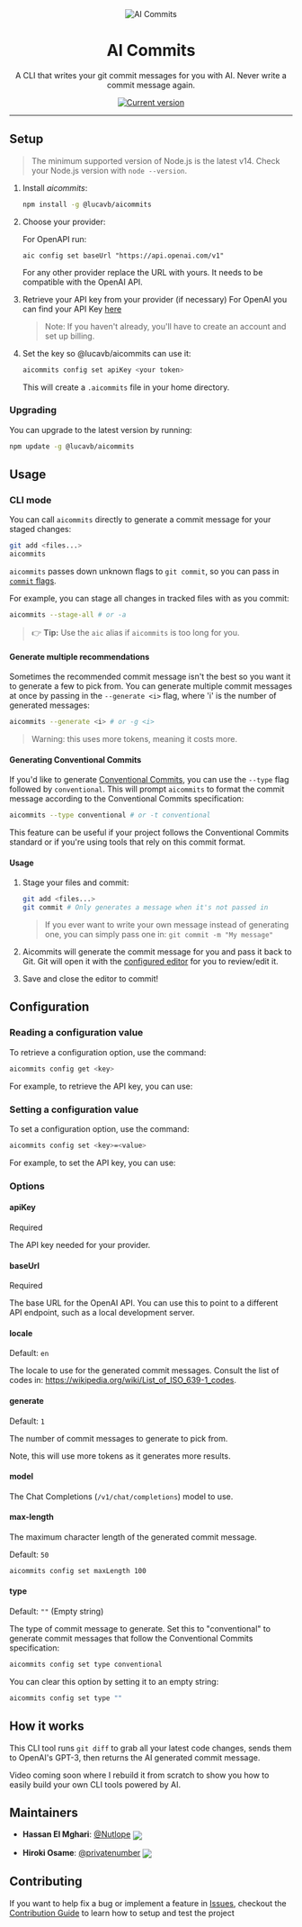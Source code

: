 <div align="center">
  <div>
    <img src=".github/screenshot.png" alt="AI Commits"/>
    <h1 align="center">AI Commits</h1>
  </div>
	<p>A CLI that writes your git commit messages for you with AI. Never write a commit message again.</p>
	<a href="https://www.npmjs.com/package/aicommits"><img src="https://img.shields.io/npm/v/aicommits" alt="Current version"></a>
</div>

---

## Setup

> The minimum supported version of Node.js is the latest v14. Check your Node.js version with `node --version`.

1. Install _aicommits_:

    ```sh
    npm install -g @lucavb/aicommits
    ```

2. Choose your provider:

    For OpenAPI run:

    ```shell
    aic config set baseUrl "https://api.openai.com/v1"
    ```

    For any other provider replace the URL with yours. It needs to be compatible with the OpenAI API.

3. Retrieve your API key from your provider (if necessary)
   For OpenAI you can find your API Key [here](https://platform.openai.com/account/api-keys)

    > Note: If you haven't already, you'll have to create an account and set up billing.

4. Set the key so @lucavb/aicommits can use it:

    ```sh
    aicommits config set apiKey <your token>
    ```

    This will create a `.aicommits` file in your home directory.

### Upgrading

You can upgrade to the latest version by running:

```sh
npm update -g @lucavb/aicommits
```

## Usage

### CLI mode

You can call `aicommits` directly to generate a commit message for your staged changes:

```sh
git add <files...>
aicommits
```

`aicommits` passes down unknown flags to `git commit`, so you can pass in [`commit` flags](https://git-scm.com/docs/git-commit).

For example, you can stage all changes in tracked files with as you commit:

```sh
aicommits --stage-all # or -a
```

> 👉 **Tip:** Use the `aic` alias if `aicommits` is too long for you.

#### Generate multiple recommendations

Sometimes the recommended commit message isn't the best so you want it to generate a few to pick from. You can generate multiple commit messages at once by passing in the `--generate <i>` flag, where 'i' is the number of generated messages:

```sh
aicommits --generate <i> # or -g <i>
```

> Warning: this uses more tokens, meaning it costs more.

#### Generating Conventional Commits

If you'd like to generate [Conventional Commits](https://conventionalcommits.org/), you can use the `--type` flag followed by `conventional`. This will prompt `aicommits` to format the commit message according to the Conventional Commits specification:

```sh
aicommits --type conventional # or -t conventional
```

This feature can be useful if your project follows the Conventional Commits standard or if you're using tools that rely on this commit format.

#### Usage

1. Stage your files and commit:

    ```sh
    git add <files...>
    git commit # Only generates a message when it's not passed in
    ```

    > If you ever want to write your own message instead of generating one, you can simply pass one in: `git commit -m "My message"`

2. Aicommits will generate the commit message for you and pass it back to Git. Git will open it with the [configured editor](https://docs.github.com/en/get-started/getting-started-with-git/associating-text-editors-with-git) for you to review/edit it.

3. Save and close the editor to commit!

## Configuration

### Reading a configuration value

To retrieve a configuration option, use the command:

```sh
aicommits config get <key>
```

For example, to retrieve the API key, you can use:

### Setting a configuration value

To set a configuration option, use the command:

```sh
aicommits config set <key>=<value>
```

For example, to set the API key, you can use:

### Options

#### apiKey

Required

The API key needed for your provider.

#### baseUrl

Required

The base URL for the OpenAI API. You can use this to point to a different API endpoint, such as a local development server.

#### locale

Default: `en`

The locale to use for the generated commit messages. Consult the list of codes in: https://wikipedia.org/wiki/List_of_ISO_639-1_codes.

#### generate

Default: `1`

The number of commit messages to generate to pick from.

Note, this will use more tokens as it generates more results.

#### model

The Chat Completions (`/v1/chat/completions`) model to use.

#### max-length

The maximum character length of the generated commit message.

Default: `50`

```sh
aicommits config set maxLength 100
```

#### type

Default: `""` (Empty string)

The type of commit message to generate. Set this to "conventional" to generate commit messages that follow the Conventional Commits specification:

```sh
aicommits config set type conventional
```

You can clear this option by setting it to an empty string:

```sh
aicommits config set type ""
```

## How it works

This CLI tool runs `git diff` to grab all your latest code changes, sends them to OpenAI's GPT-3, then returns the AI generated commit message.

Video coming soon where I rebuild it from scratch to show you how to easily build your own CLI tools powered by AI.

## Maintainers

-   **Hassan El Mghari**: [@Nutlope](https://github.com/Nutlope) [<img src="https://img.shields.io/twitter/follow/nutlope?style=flat&label=nutlope&logo=twitter&color=0bf&logoColor=fff" align="center">](https://twitter.com/nutlope)

-   **Hiroki Osame**: [@privatenumber](https://github.com/privatenumber) [<img src="https://img.shields.io/twitter/follow/privatenumbr?style=flat&label=privatenumbr&logo=twitter&color=0bf&logoColor=fff" align="center">](https://twitter.com/privatenumbr)

## Contributing

If you want to help fix a bug or implement a feature in [Issues](https://github.com/Nutlope/aicommits/issues), checkout the [Contribution Guide](CONTRIBUTING.md) to learn how to setup and test the project
